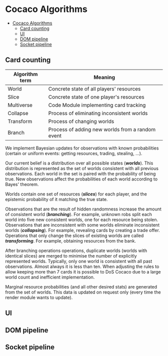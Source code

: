# Cocaco Algorithms

<!--toc:start-->
- [Cocaco Algorithms](#cocaco-algorithms)
  - [Card counting](#card-counting)
  - [UI](#ui)
  - [DOM pipeline](#dom-pipeline)
  - [Socket pipeline](#socket-pipeline)
<!--toc:end-->

## Card counting

| Algorithm term | Meaning |
|-|-|
| World | Concrete state of all players' resources |
| Slice | Concrete state of one player's resources |
| Multiverse | Code Module implementing card tracking |
| Collapse | Process of eliminating inconsistent worlds |
| Transform | Process of changing worlds |
| Branch | Process of adding new worlds from a random event |

We implement Bayesian updates for observations with known probabilities (certain
or uniform events: getting resources, trading, stealing, ...).

Our current belief is a distribution over all possible states (**_worlds_**). This
distribution is represented as the set of worlds consistent with all previous
observations. Each world in the set is paired with the probability of being
true. New observations affect the probabilities of each world according to
Bayes' theorem.

Worlds contain one set of resources (**_slices_**) for each player, and the
epistemic probability of it matching the true state.

Observations that are the result of hidden randomness increase the amount of
consistent world (**_branching_**). For example, unknown robs split each world into
five new consistent worlds, one for each resource being stolen.
Observations that are inconsistent with some worlds eliminate inconsistent
worlds (**_collapsing_**). For example, revealing cards by creating a trade offer.
Operations that only change the slices of existing worlds are called
**_transforming_**. For example, obtaining resources from the bank.

After branching operations operations, duplicate worlds (worlds with identical
slices) are merged to minimise the number of explicitly represented worlds.
Typically, only one world is consistent with all past observations. Almost
always it is less than ten. When adjusting the rules to allow keeping more than
7 cards it is possible to DoS Cocaco due to a large world
count and inefficient implementation.

Marginal resource probabilities (and all other desired stats) are generated from
the set of worlds. This data is updated on request only (every time the render
module wants to update).

## UI

## DOM pipeline

## Socket pipeline
